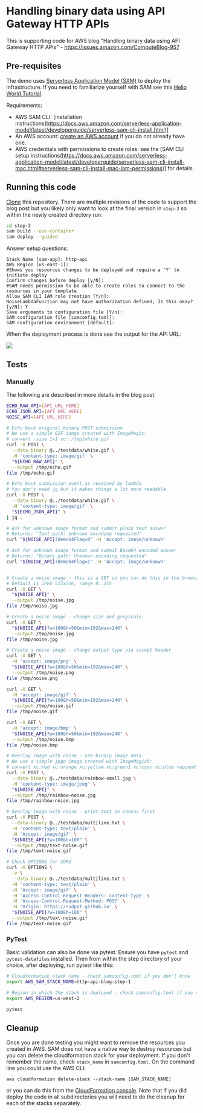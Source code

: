 # Handling binary data using API Gateway HTTP APIs

This is supporting code for AWS blog "Handling binary data using API Gateway HTTP APIs" - https://issues.amazon.com/ComputeBlog-957

## Pre-requisites

The demo uses [Serverless Application Model (SAM)](https://aws.amazon.com/serverless/sam/) to deploy the infrastructure. If you need to familiarize yourself with SAM see this [Hello World Tutorial](https://docs.aws.amazon.com/serverless-application-model/latest/developerguide/serverless-getting-started-hello-world.html).

Requirements:

* AWS SAM CLI: [installation instructions(https://docs.aws.amazon.com/serverless-application-model/latest/developerguide/serverless-sam-cli-install.html)]
* An AWS account: [create an AWS account](https://aws.amazon.com/premiumsupport/knowledge-center/create-and-activate-aws-account/) if you do not already have one.
* AWS credentials with permissions to create roles: see the [SAM CLI setup instructions(https://docs.aws.amazon.com/serverless-application-model/latest/developerguide/serverless-sam-cli-install-mac.html#serverless-sam-cli-install-mac-iam-permissions)] for details. 

## Running this code

[Clone](https://docs.github.com/en/github/creating-cloning-and-archiving-repositories/cloning-a-repository) this repository. There are multiple revisions of the code to support the blog post but you likely only want to look at the final version in `step-3` so within the newly created directory run:

```bash
cd step-3
sam build --use-container
sam deploy --guided 
```

Answer setup questions:

```
Stack Name [sam-app]: http-api
AWS Region [us-east-1]: 
#Shows you resources changes to be deployed and require a 'Y' to initiate deploy
Confirm changes before deploy [y/N]: 
#SAM needs permission to be able to create roles to connect to the resources in your template
Allow SAM CLI IAM role creation [Y/n]: 
NoiseLambdaFunction may not have authorization defined, Is this okay? [y/N]: Y
Save arguments to configuration file [Y/n]: 
SAM configuration file [samconfig.toml]: 
SAM configuration environment [default]: 
```

When the deployment process is done see the output for the API URL:

![](blog-draft/step-1-output.png)

## Tests

### Manually

The following are described in more details in the blog post. 

```bash
ECHO_RAW_API=[API_URL_HERE]
ECHO_JSON_API=[API_URL_HERE]
NOISE_API=[API_URL_HERE]

# Echo back original binary POST submission 
# We use a simple GIF iamge created with ImageMagic: 
# convert -size 1x1 xc: /tmp/white.gif
curl -X POST \
  --data-binary @../testdata/white.gif \
  -H 'content-type: image/gif' \
  "${ECHO_RAW_API}" \
  --output /tmp/echo.gif
file /tmp/echo.gif

# Echo back submission event as received by lambda
# You don't need jq but it makes things a lot more readable
curl -X POST \
  --data-binary @../testdata/white.gif \
  -H 'content-type: image/gif' \
  "${ECHO_JSON_API}" \
| jq .

# Ask for unknown image format and submit plain text answer
# Returns: "Text path: Unknown encoding requested"
curl "${NOISE_API}?demo64Flag=0" -H 'Accept: image/unknown' 

# Ask for unknown image format and submit Base64 encoded answer
# Returns: "Binary path: Unknown encoding requested"
curl "${NOISE_API}?demo64Flag=1" -H 'Accept: image/unknown' 


# Create a noise image - this is a GET so you can do this in the browser too
# Default is JPEG 512x256, range 0..255
curl -X GET \
  "${NOISE_API}" \
  --output /tmp/noise.jpg
file /tmp/noise.jpg

# Create a noise image - change size and greyscale
curl -X GET \
  "${NOISE_API}?w=100&h=50&min=192&max=240" \
  --output /tmp/noise.jpg
file /tmp/noise.jpg

# Create a noise image - change output type via accept header
curl -X GET \
  -H 'accept: image/png' \
  "${NOISE_API}?w=100&h=50&min=192&max=240" \
  --output /tmp/noise.png
file /tmp/noise.png

curl -X GET \
  -H 'accept: image/gif' \
  "${NOISE_API}?w=100&h=50&min=192&max=240" \
  --output /tmp/noise.gif
file /tmp/noise.gif

curl -X GET \
  -H 'accept: image/bmp' \
  "${NOISE_API}?w=100&h=50&min=192&max=240" \
  --output /tmp/noise.bmp
file /tmp/noise.bmp

# Overlay image with noise - use binary image data 
# We use a simple jpge image created with ImageMagick: 
# convert xc:red xc:orange xc:yellow xc:green1 xc:cyan xc:blue +append -filter Cubic -resize 100x100! rainbow-small.jpg
curl -X POST \
  --data-binary @../testdata/rainbow-small.jpg \
  -H 'content-type: image/jpeg' \
  "${NOISE_API}" \
  --output /tmp/rainbow-noise.jpg
file /tmp/rainbow-noise.jpg

# Overlay image with noise - print text on canvas first 
curl -X POST \
  --data-binary @../testdata/multiline.txt \
  -H 'content-type: text/plain' \
  -H 'Accept: image/gif' \
  "${NOISE_API}?w=100&h=100" \
  --output /tmp/text-noise.gif 
file /tmp/text-noise.gif 

# Check OPTIONS for CORS
curl -X OPTIONS \
  -v \
  --data-binary @../testdata/multiline.txt \
  -H 'content-type: text/plain' \
  -H 'Accept: image/gif' \
  -H 'Access-Control-Request-Headers: content-type' \
  -H 'Access-Control-Request-Method: POST' \
  -H 'Origin: https://rudpot.github.io' \
  "${NOISE_API}?w=100&h=100" \
  --output /tmp/text-noise.gif 
file /tmp/text-noise.gif 

```

### PyTest

Basic validation can also be done via pytest. Ensure you have `pytest` and `pytest-datafiles` installed. Then from within the step directory of your choice, after deploying, run pytest like this:

```bash
# Cloudformation stack name - check samconfig.toml if you don't know
export AWS_SAM_STACK_NAME=http-api-blog-step-1 

# Region in which the stack is deployed - check samconfig.toml if you don't know
export AWS_REGION=us-west-2 

pytest 
```

## Cleanup

Once you are done testing you might want to remove the resources you created in AWS. SAM does not have a native way to destroy resources but you can delete the cloudformation stack for your deployment. If you don't remember the name, check `stack_name` in `samconfig.toml`. On the command line you could use the AWS CLI:

```
aws cloudformation delete-stack --stack-name [SAM_STACK_NAME]
```

or you can do this from the [CloudFormation console](https://console.aws.amazon.com/cloudformation/home). Note that if you did deploy the code in all subdirectories you will need to do the cleanup for each of the stacks separately.